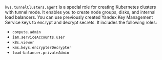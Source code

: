 `k8s.tunnelClusters.agent` is a special role for creating Kubernetes clusters with tunnel mode. It enables you to create node groups, disks, and internal load balancers. You can use previously created Yandex Key Management Service keys to encrypt and decrypt secrets. It includes the following roles:

* `compute.admin`
* `iam.serviceAccounts.user`
* `k8s.viewer`
* `kms.keys.encrypterDecrypter`
* `load-balancer.privateAdmin`